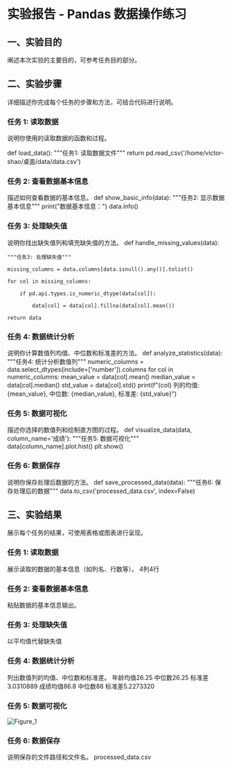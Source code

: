 # 实验报告 - Pandas 数据操作练习

## 一、实验目的
阐述本次实验的主要目的，可参考任务目的部分。

## 二、实验步骤
详细描述你完成每个任务的步骤和方法，可结合代码进行说明。

### 任务 1: 读取数据
说明你使用的读取数据的函数和过程。


def load_data():
    """任务1: 读取数据文件"""
    return pd.read_csv('/home/victor-shao/桌面/data/data.csv')


### 任务 2: 查看数据基本信息
描述如何查看数据的基本信息。
def show_basic_info(data):
    """任务2: 显示数据基本信息"""
    print("数据基本信息：")
    data.info()

### 任务 3: 处理缺失值
说明你找出缺失值列和填充缺失值的方法。
def handle_missing_values(data):
    
    """任务3: 处理缺失值"""
    
    missing_columns = data.columns[data.isnull().any()].tolist()
    
    for col in missing_columns:
    
        if pd.api.types.is_numeric_dtype(data[col]):
        
            data[col] = data[col].fillna(data[col].mean())
    
    return data

### 任务 4: 数据统计分析
说明你计算数值列均值、中位数和标准差的方法。
def analyze_statistics(data):
    """任务4: 统计分析数值列"""
    numeric_columns = data.select_dtypes(include=['number']).columns
    for col in numeric_columns:
        mean_value = data[col].mean()
        median_value = data[col].median()
        std_value = data[col].std()
        print(f"{col} 列的均值: {mean_value}, 中位数: {median_value}, 标准差: {std_value}")

### 任务 5: 数据可视化
描述你选择的数值列和绘制直方图的过程。
def visualize_data(data, column_name='成绩'):
    """任务5: 数据可视化"""
    data[column_name].plot.hist()
    plt.show()

### 任务 6: 数据保存
说明你保存处理后数据的方法。
def save_processed_data(data):
    """任务6: 保存处理后的数据"""
    data.to_csv('processed_data.csv', index=False)

## 三、实验结果
展示每个任务的结果，可使用表格或图表进行呈现。

### 任务 1: 读取数据
展示读取的数据的基本信息（如列名、行数等）。
4列4行

### 任务 2: 查看数据基本信息
粘贴数据的基本信息输出。

### 任务 3: 处理缺失值
以平均值代替缺失值

### 任务 4: 数据统计分析
列出数值列的均值、中位数和标准差。
年龄均值26.25 中位数26.25 标准差3.0310889
成绩均值86.8  中位数88    标准差5.2273320


### 任务 5: 数据可视化
![Figure_1](https://github.com/user-attachments/assets/2153ba5b-e191-4894-a06a-43d244613c11)

### 任务 6: 数据保存
说明保存的文件路径和文件名。
processed_data.csv
